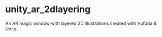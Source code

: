 # unity_ar_2dlayering
An AR magic window with layered 2D illustrations created with Vuforia &amp; Unity.

